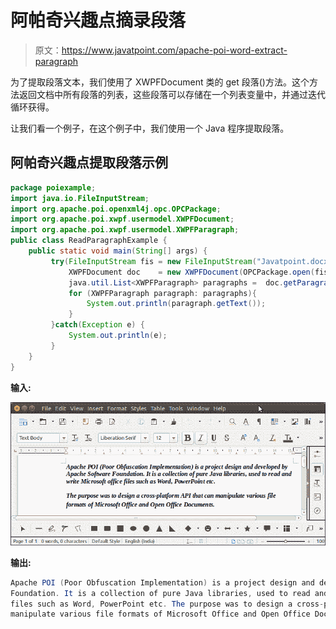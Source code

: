 # 阿帕奇兴趣点摘录段落

> 原文：<https://www.javatpoint.com/apache-poi-word-extract-paragraph>

为了提取段落文本，我们使用了 XWPFDocument 类的 get 段落()方法。这个方法返回文档中所有段落的列表，这些段落可以存储在一个列表变量中，并通过迭代循环获得。

让我们看一个例子，在这个例子中，我们使用一个 Java 程序提取段落。

## 阿帕奇兴趣点提取段落示例

```java
package poiexample;
import java.io.FileInputStream;
import org.apache.poi.openxml4j.opc.OPCPackage;
import org.apache.poi.xwpf.usermodel.XWPFDocument;
import org.apache.poi.xwpf.usermodel.XWPFParagraph;
public class ReadParagraphExample {
	public static void main(String[] args) {
		 try(FileInputStream fis = new FileInputStream("Javatpoint.docx")) {
			 XWPFDocument doc    = new XWPFDocument(OPCPackage.open(fis));
			 java.util.List<XWPFParagraph> paragraphs =  doc.getParagraphs();
			 for (XWPFParagraph paragraph: paragraphs){
				 System.out.println(paragraph.getText());
			 }
		 }catch(Exception e) {
			 System.out.println(e);
		 }
	}
}

```

**输入:**

![Apache POI Extract Paragraph](img/3698fc917dc59f0ce046ecdcbdb5be0d.png)

**输出:**

```java
Apache POI (Poor Obfuscation Implementation) is a project design and developed by Apache Software
Foundation. It is a collection of pure Java libraries, used to read and write Microsoft office 
files such as Word, PowerPoint etc. The purpose was to design a cross-platform API that can 
manipulate various file formats of Microsoft Office and Open Office Documents.

```